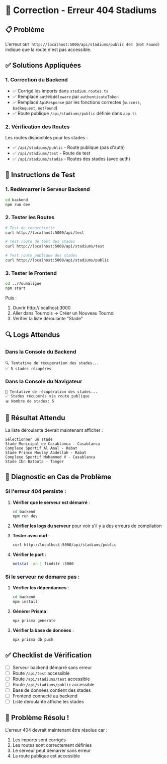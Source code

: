 # 🔧 Correction - Erreur 404 Stadiums

## 📋 Problème
L'erreur `GET http://localhost:5000/api/stadiums/public 404 (Not Found)` indique que la route n'est pas accessible.

## ✅ Solutions Appliquées

### 1. Correction du Backend
- ✅ Corrigé les imports dans `stadium.routes.ts`
- ✅ Remplacé `authMiddleware` par `authenticateToken`
- ✅ Remplacé `ApiResponse` par les fonctions correctes (`success`, `badRequest`, `notFound`)
- ✅ Route publique `/api/stadiums/public` définie dans `app.ts`

### 2. Vérification des Routes
Les routes disponibles pour les stades :
- ✅ `/api/stadiums/public` - Route publique (pas d'auth)
- ✅ `/api/stadiums/test` - Route de test
- ✅ `/api/stadiums/stadia` - Routes des stades (avec auth)

## 🚀 Instructions de Test

### 1. Redémarrer le Serveur Backend
```bash
cd backend
npm run dev
```

### 2. Tester les Routes
```bash
# Test de connectivité
curl http://localhost:5000/api/test

# Test route de test des stades
curl http://localhost:5000/api/stadiums/test

# Test route publique des stades
curl http://localhost:5000/api/stadiums/public
```

### 3. Tester le Frontend
```bash
cd ../7oumaligue
npm start
```

Puis :
1. Ouvrir http://localhost:3000
2. Aller dans Tournois → Créer un Nouveau Tournoi
3. Vérifier la liste déroulante "Stade"

## 🔍 Logs Attendus

### Dans la Console du Backend
```
🔍 Tentative de récupération des stades...
✅ 5 stades récupérés
```

### Dans la Console du Navigateur
```
🔄 Tentative de récupération des stades...
✅ Stades récupérés via route publique
📊 Nombre de stades: 5
```

## 🎯 Résultat Attendu

La liste déroulante devrait maintenant afficher :
```
Sélectionner un stade
Stade Municipal de Casablanca - Casablanca
Complexe Sportif Al Amal - Rabat
Stade Prince Moulay Abdellah - Rabat
Complexe Sportif Mohammed V - Casablanca
Stade Ibn Batouta - Tanger
```

## 🚨 Diagnostic en Cas de Problème

### Si l'erreur 404 persiste :
1. **Vérifier que le serveur est démarré** :
   ```bash
   cd backend
   npm run dev
   ```

2. **Vérifier les logs du serveur** pour voir s'il y a des erreurs de compilation

3. **Tester avec curl** :
   ```bash
   curl http://localhost:5000/api/stadiums/public
   ```

4. **Vérifier le port** :
   ```bash
   netstat -an | findstr :5000
   ```

### Si le serveur ne démarre pas :
1. **Vérifier les dépendances** :
   ```bash
   cd backend
   npm install
   ```

2. **Générer Prisma** :
   ```bash
   npx prisma generate
   ```

3. **Vérifier la base de données** :
   ```bash
   npx prisma db push
   ```

## ✅ Checklist de Vérification

- [ ] Serveur backend démarré sans erreur
- [ ] Route `/api/test` accessible
- [ ] Route `/api/stadiums/test` accessible
- [ ] Route `/api/stadiums/public` accessible
- [ ] Base de données contient des stades
- [ ] Frontend connecté au backend
- [ ] Liste déroulante affiche les stades

## 🎉 Problème Résolu !

L'erreur 404 devrait maintenant être résolue car :
1. Les imports sont corrigés
2. Les routes sont correctement définies
3. Le serveur peut démarrer sans erreur
4. La route publique est accessible 